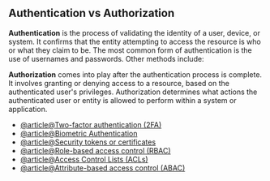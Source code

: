 ## Authentication vs Authorization

**Authentication** is the process of validating the identity of a user, device, or system. It confirms that the entity attempting to access the resource is who or what they claim to be. The most common form of authentication is the use of usernames and passwords. Other methods include:

**Authorization** comes into play after the authentication process is complete. It involves granting or denying access to a resource, based on the authenticated user's privileges. Authorization determines what actions the authenticated user or entity is allowed to perform within a system or application.

- [@article@Two-factor authentication (2FA)](https://authy.com/what-is-2fa/)
- [@article@Biometric Authentication](https://www.logintc.com/types-of-authentication/biometric-authentication/)
- [@article@Security tokens or certificates](https://www.comodo.com/e-commerce/ssl-certificates/certificate.php)
- [@article@Role-based access control (RBAC)](https://en.wikipedia.org/wiki/Role-based_access_control)
- [@article@Access Control Lists (ACLs)](https://en.wikipedia.org/wiki/Access-control_list)
- [@article@Attribute-based access control (ABAC)](https://en.wikipedia.org/wiki/Attribute-based_access_control)
